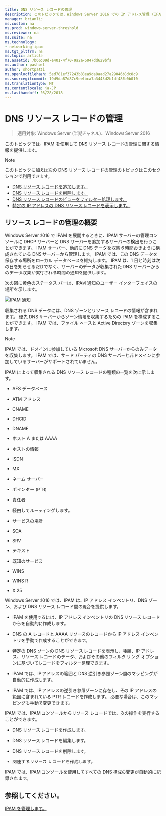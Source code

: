 ```yaml
---
title: DNS リソース レコードの管理
description: このトピックでは、Windows Server 2016 での IP アドレス管理 (IPAM) の管理ガイドの一部です。
manager: brianlic
ms.custom: na
ms.prod: windows-server-threshold
ms.reviewer: na
ms.suite: na
ms.technology:
- networking-ipam
ms.tgt_pltfrm: na
ms.topic: article
ms.assetid: 7b66c09d-e401-4f70-9a2a-6047dd629bfa
ms.author: pashort
author: shortpatti
ms.openlocfilehash: 5ed781ef37243b80ea9da8aad27a29046b8dc8c9
ms.sourcegitcommit: 19d9da87d87c9eefbca7a3443d2b1df486b0b010
ms.translationtype: MT
ms.contentlocale: ja-JP
ms.lasthandoff: 03/28/2018
---
```

# <a name="dns-resource-record-management"></a>DNS リソース レコードの管理

>適用対象: Windows Server (半期チャネル)、Windows Server 2016

このトピックでは、IPAM を使用して DNS リソース レコードの管理に関する情報を提供します。  
  
> [!NOTE]  
> このトピックに加えは次の DNS リソース レコードの管理のトピックはこのセクションで利用できます。  
>   
> -   [DNS リソース レコードを追加します。](../../technologies/ipam/Add-a-DNS-Resource-Record.md)  
> -   [DNS リソース レコードを削除します。](../../technologies/ipam/Delete-DNS-Resource-Records.md)  
> -   [DNS リソース レコードのビューをフィルター処理します。](../../technologies/ipam/Filter-the-View-of-DNS-Resource-Records.md)  
> -   [特定の IP アドレスの DNS リソース レコードを表示します。](../../technologies/ipam/View-DNS-Resource-Records-for-a-Specific-IP-Address.md)  
  
## <a name="resource-record-management-overview"></a>リソース レコードの管理の概要  
Windows Server 2016 で IPAM を展開するときに、IPAM サーバーの管理コンソールに DHCP サーバーと DNS サーバーを追加するサーバーの検出を行うことができます。 IPAM サーバー、動的に DNS データを収集 6 時間おきように構成されている DNS サーバーから管理します。 IPAM では、この DNS データを保存する場所をローカル データベースを維持します。 IPAM は、1 日と時刻は次の日を知らせるだけでなく、サーバーのデータが収集された DNS サーバーからのデータ収集が実行される時間の通知を提供します。  
  
次の図に黄色のステータス バーは、IPAM 通知のユーザー インターフェイスの場所を示します。  
  
![IPAM 通知](../../media/DNS-Resource-Record-Management/ipam_DataCollection_01.jpg)  
  
収集される DNS データには、DNS ゾーンとリソース レコードの情報が含まれます。 優先 DNS サーバーからゾーン情報を収集するための IPAM を構成することができます。  IPAM では、ファイル ベースと Active Directory ゾーンを収集します。  
  
> [!NOTE]  
> IPAM では、ドメインに参加している Microsoft DNS サーバーからのみデータを収集します。 IPAM では、サード パーティの DNS サーバーと非ドメインに参加しているサーバーがサポートされていません。  
  
IPAM によって収集される DNS リソース レコードの種類の一覧を次に示します。  
  
-   AFS データベース  
  
-   ATM アドレス  
  
-   CNAME  
  
-   DHCID  
  
-   DNAME  
  
-   ホスト A または AAAA  
  
-   ホストの情報  
  
-   ISDN  
  
-   MX  
  
-   ネーム サーバー  
  
-   ポインター (PTR)  
  
-   責任者  
  
-   経由してルーティングします。  
  
-   サービスの場所  
  
-   SOA  
  
-   SRV  
  
-   テキスト  
  
-   既知のサービス  
  
-   WINS  
  
-   WINS R  
  
-   X.25  
  
Windows Server 2016 では、IPAM は、IP アドレス インベントリ、DNS ゾーン、および DNS リソース レコード間の統合を提供します。  
  
-   IPAM を使用するには、IP アドレス インベントリの DNS リソース レコードからを自動的に作成します。  
  
-   DNS の A レコードと AAAA リソースのレコードから IP アドレス インベントリを手動で作成することができます。  
  
-   特定の DNS ゾーンの DNS リソース レコードを表示し、種類、IP アドレス、リソース レコードのデータ、およびその他のフィルタ リング オプションに基づいてレコードをフィルター処理できます。  
  
-   IPAM では、IP アドレスの範囲と DNS 逆引き参照ゾーン間のマッピングが自動的に作成します。  
  
-   IPAM では、IP アドレスの逆引き参照ゾーンに存在し、その IP アドレスの範囲に含まれている PTR レコードを作成します。 必要な場合は、このマッピングも手動で変更できます。  
  
IPAM では、IPAM コンソールからリソース レコードでは、次の操作を実行することができます。  
  
-   DNS リソース レコードを作成します。  
  
-   DNS リソース レコードを編集します。  
  
-   DNS リソース レコードを削除します。  
  
-   関連するリソース レコードを作成します。  
  
IPAM では、IPAM コンソールを使用してすべての DNS 構成の変更が自動的に記録されます。  
  
## <a name="see-also"></a>参照してください。  
[IPAM を管理します。](Manage-IPAM.md)  
  



